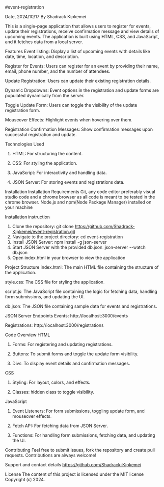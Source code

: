 #event-registration

 Date, 2024/10/17 By Shadrack Kipkemei 

This is a single-page application that allows users to register for events, update their registrations, receive confirmation message and view details of upcoming events. The application is built using HTML, CSS, and JavaScript, and it fetches data from a local server.

Features
Event listing: Display a list of upcoming events with details like date, time, location, and description.

Register for Events: Users can register for an event by providing their name, email, phone number, and the number of attendees.

Update Registration: Users can update their existing registration details.

Dynamic Dropdowns: Event options in the registration and update forms are populated dynamically from the server.

Toggle Update Form: Users can toggle the visibility of the update registration form.

Mouseover Effects: Highlight events when hovering over them.

Registration Confirmation Messages: Show confirmation messages upon successful registration and update.

Technologies Used
1. HTML: For structuring the content.

2. CSS: For styling the application.

3. JavaScript: For interactivity and handling data.

4. JSON Server: For storing events and registrations data.

Installation
Installation Requirements Git, any code editor preferably visual studio code and a chrome browser as all code is meant to be tested in the chrome browser. Node.js and npm(Node Package Manager) installed on your machine 

Installation instruction 
1. Clone the repository: git clone https://github.com/Shadrack-Kipkemei/event-registration.git
2. Navigate to the project directory: cd event-registration
3. Install JSON Server: npm install -g json-server
4. Start JSON Server with the provided db.json: json-server --watch db.json
5. Open index.html in your browser to view the application

Project Structure
index.html: The main HTML file containing the structure of the application.

style.css: The CSS file for styling the application.

script.js: The JavaScript file containing the logic for fetching data, handling form submissions, and updating the UI.

db.json: The JSON file containing sample data for events and registrations.

JSON Server Endpoints
Events: http://localhost:3000/events

Registrations: http://localhost:3000/registrations

Code Overview
HTML
1. Forms: For registering and updating registrations.

2. Buttons: To submit forms and toggle the update form visibility.

3. Divs: To display event details and confirmation messages.

CSS
1. Styling: For layout, colors, and effects.

2. Classes: hidden class to toggle visibility.

JavaScript
1. Event Listeners: For form submissions, toggling update form, and mouseover effects.

2. Fetch API: For fetching data from JSON Server.

3. Functions: For handling form submissions, fetching data, and updating the UI.

Contributing
Feel free to submit issues, fork the repository and create pull requests. Contributions are always welcome!

Support and contact details https://github.com/Shadrack-Kipkemei

License 
The content of this project is licensed under the MIT license Copyright (c) 2024.